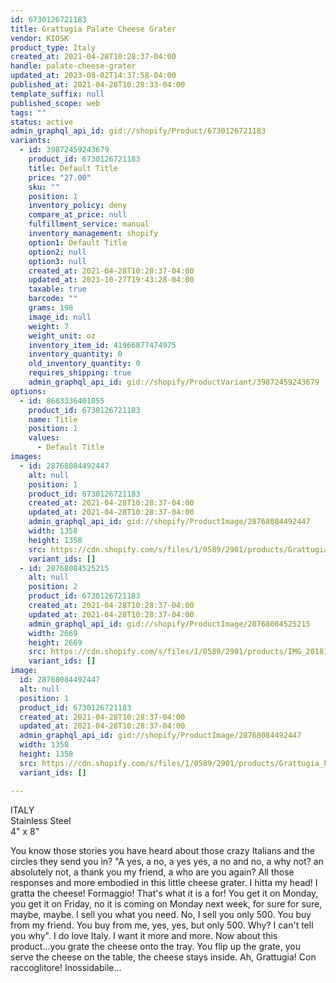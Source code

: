 ```yaml
---
id: 6730126721183
title: Grattugia Palate Cheese Grater
vendor: KIOSK
product_type: Italy
created_at: 2021-04-28T10:28:37-04:00
handle: palate-cheese-grater
updated_at: 2023-08-02T14:37:58-04:00
published_at: 2021-04-28T10:28:33-04:00
template_suffix: null
published_scope: web
tags: ""
status: active
admin_graphql_api_id: gid://shopify/Product/6730126721183
variants:
  - id: 39872459243679
    product_id: 6730126721183
    title: Default Title
    price: "27.00"
    sku: ""
    position: 1
    inventory_policy: deny
    compare_at_price: null
    fulfillment_service: manual
    inventory_management: shopify
    option1: Default Title
    option2: null
    option3: null
    created_at: 2021-04-28T10:28:37-04:00
    updated_at: 2023-10-27T19:43:28-04:00
    taxable: true
    barcode: ""
    grams: 198
    image_id: null
    weight: 7
    weight_unit: oz
    inventory_item_id: 41966877474975
    inventory_quantity: 0
    old_inventory_quantity: 0
    requires_shipping: true
    admin_graphql_api_id: gid://shopify/ProductVariant/39872459243679
options:
  - id: 8683336401055
    product_id: 6730126721183
    name: Title
    position: 1
    values:
      - Default Title
images:
  - id: 28768084492447
    alt: null
    position: 1
    product_id: 6730126721183
    created_at: 2021-04-28T10:28:37-04:00
    updated_at: 2021-04-28T10:28:37-04:00
    admin_graphql_api_id: gid://shopify/ProductImage/28768084492447
    width: 1358
    height: 1358
    src: https://cdn.shopify.com/s/files/1/0589/2901/products/Grattugia_Palate_Cheese_Grater1.jpg?v=1619620117
    variant_ids: []
  - id: 28768084525215
    alt: null
    position: 2
    product_id: 6730126721183
    created_at: 2021-04-28T10:28:37-04:00
    updated_at: 2021-04-28T10:28:37-04:00
    admin_graphql_api_id: gid://shopify/ProductImage/28768084525215
    width: 2669
    height: 2669
    src: https://cdn.shopify.com/s/files/1/0589/2901/products/IMG_20181121_150207.jpg?v=1619620117
    variant_ids: []
image:
  id: 28768084492447
  alt: null
  position: 1
  product_id: 6730126721183
  created_at: 2021-04-28T10:28:37-04:00
  updated_at: 2021-04-28T10:28:37-04:00
  admin_graphql_api_id: gid://shopify/ProductImage/28768084492447
  width: 1358
  height: 1358
  src: https://cdn.shopify.com/s/files/1/0589/2901/products/Grattugia_Palate_Cheese_Grater1.jpg?v=1619620117
  variant_ids: []

---
```


ITALY  
Stainless Steel  
4" x 8"

You know those stories you have heard about those crazy Italians and the circles they send you in? "A yes, a no, a yes yes, a no and no, a why not? an absolutely not, a thank you my friend, a who are you again? All those responses and more embodied in this little cheese grater. I hitta my head! I gratta the cheese! Formaggio! That's what it is a for! You get it on Monday, you get it on Friday, no it is coming on Monday next week, for sure for sure, maybe, maybe. I sell you what you need. No, I sell you only 500. You buy from my friend. You buy from me, yes, yes, but only 500. Why? I can't tell you why". I do love Italy. I want it more and more. Now about this product...you grate the cheese onto the tray. You flip up the grate, you serve the cheese on the table, the cheese stays inside. Ah, Grattugia! Con raccoglitore! Inossidabile...